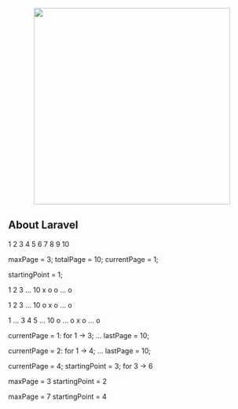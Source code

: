 <p align="center"><a href="https://laravel.com" target="_blank"><img src="https://raw.githubusercontent.com/laravel/art/master/logo-lockup/5%20SVG/2%20CMYK/1%20Full%20Color/laravel-logolockup-cmyk-red.svg" width="400"></a></p>

## About Laravel

1 2 3 4 5 6 7 8 9 10

maxPage = 3;
totalPage = 10;
currentPage = 1;

startingPoint = 1;

1 2 3 ... 10
x o o ... o

1 2 3 ... 10
o x o ... o

1 ... 3 4 5 ... 10
o ... o x o ... o

currentPage = 1:
for 1 -> 3;
...
lastPage = 10;

currentPage = 2:
for 1 -> 4;
...
lastPage = 10;

currentPage = 4;
startingPoint = 3;
for 3 -> 6

maxPage = 3
startingPoint = 2

maxPage = 7
startingPoint = 4
